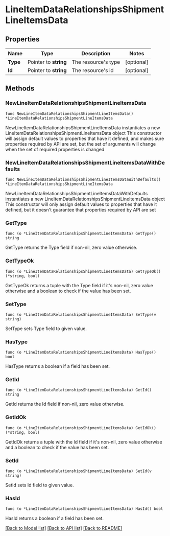 # LineItemDataRelationshipsShipmentLineItemsData

## Properties

Name | Type | Description | Notes
------------ | ------------- | ------------- | -------------
**Type** | Pointer to **string** | The resource&#39;s type | [optional] 
**Id** | Pointer to **string** | The resource&#39;s id | [optional] 

## Methods

### NewLineItemDataRelationshipsShipmentLineItemsData

`func NewLineItemDataRelationshipsShipmentLineItemsData() *LineItemDataRelationshipsShipmentLineItemsData`

NewLineItemDataRelationshipsShipmentLineItemsData instantiates a new LineItemDataRelationshipsShipmentLineItemsData object
This constructor will assign default values to properties that have it defined,
and makes sure properties required by API are set, but the set of arguments
will change when the set of required properties is changed

### NewLineItemDataRelationshipsShipmentLineItemsDataWithDefaults

`func NewLineItemDataRelationshipsShipmentLineItemsDataWithDefaults() *LineItemDataRelationshipsShipmentLineItemsData`

NewLineItemDataRelationshipsShipmentLineItemsDataWithDefaults instantiates a new LineItemDataRelationshipsShipmentLineItemsData object
This constructor will only assign default values to properties that have it defined,
but it doesn't guarantee that properties required by API are set

### GetType

`func (o *LineItemDataRelationshipsShipmentLineItemsData) GetType() string`

GetType returns the Type field if non-nil, zero value otherwise.

### GetTypeOk

`func (o *LineItemDataRelationshipsShipmentLineItemsData) GetTypeOk() (*string, bool)`

GetTypeOk returns a tuple with the Type field if it's non-nil, zero value otherwise
and a boolean to check if the value has been set.

### SetType

`func (o *LineItemDataRelationshipsShipmentLineItemsData) SetType(v string)`

SetType sets Type field to given value.

### HasType

`func (o *LineItemDataRelationshipsShipmentLineItemsData) HasType() bool`

HasType returns a boolean if a field has been set.

### GetId

`func (o *LineItemDataRelationshipsShipmentLineItemsData) GetId() string`

GetId returns the Id field if non-nil, zero value otherwise.

### GetIdOk

`func (o *LineItemDataRelationshipsShipmentLineItemsData) GetIdOk() (*string, bool)`

GetIdOk returns a tuple with the Id field if it's non-nil, zero value otherwise
and a boolean to check if the value has been set.

### SetId

`func (o *LineItemDataRelationshipsShipmentLineItemsData) SetId(v string)`

SetId sets Id field to given value.

### HasId

`func (o *LineItemDataRelationshipsShipmentLineItemsData) HasId() bool`

HasId returns a boolean if a field has been set.


[[Back to Model list]](../README.md#documentation-for-models) [[Back to API list]](../README.md#documentation-for-api-endpoints) [[Back to README]](../README.md)


